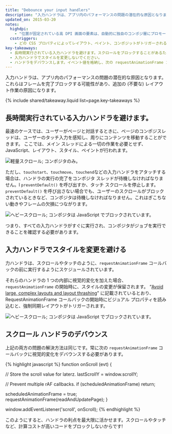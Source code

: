 ```yaml
---
title: "Debounce your input handlers"
description: "入力ハンドラは、アプリ内のパフォーマンスの問題の潜在的な原因となります。これらはフレームを完了ブロックする可能性があり、追加の (不要な) レイアウト作業の原因になります。"
updated_on: 2015-03-20
notes:
  highdpi:
    - "位置が固定されている高 DPI 画面の要素は、自動的に独自のコンポジ層にプロモートされます。 これは低 DPI デバイスでは実行されません。その理由は、プロモーションによってテキスト レンダリングがサブピクセルからグレースケールに変更され、レイヤー プロモーションを手作業で実行する必要があるためです。"
  csstriggers:
    - どの CSS プロパティによってレイアウト、ペイント、コンポジットがトリガーされるのかを明示するリストが必要な場合<a href="http://csstriggers.com/">CSS トリガー</a>をチェック アウトしてください。
key-takeaways:
  - 長時間実行されている入力ハンドラを避けます。スクロールをブロックすることがあるためです。
  - 入力ハンドラでスタイルを変更しないでください。
  - ハンドラをデバウンスします。イベント値を格納し、次の requestAnimationFrame コールバックでのスタイルの変化に対応します。
---
```

<p class="intro">
  入力ハンドラは、アプリ内のパフォーマンスの問題の潜在的な原因となります。これらはフレームを完了ブロックする可能性があり、追加の (不要な) レイアウト作業の原因になります。
</p>

{% include shared/takeaway.liquid list=page.key-takeaways %}

## 長時間実行されている入力ハンドラを避けます。

最速のケースでは、ユーザーがページと対話するときに、ページのコンポジスレッドは、ユーザーのタッチ入力を感知し、周りにコンテンツを移動することができます。 ここでは、メイン スレッドによる一切の作業を必要とせず、JavaScript、レイアウト、スタイル、ペイントが行われます。

<img src="images/debounce-your-input-handlers/compositor-scroll.jpg" class="center" alt="軽量スクロール; コンポジタのみ。">

ただし、`touchstart`、`touchmove`、`touchend`などの入力ハンドラをアタッチする場合は、ハンドラの実行の完了をコンポジタ スレッドが待機しなければなりません。l `preventDefault()` を呼び出すか、タッチ スクロールを停止します。 `preventDefault()` を呼び出さない場合でも、ユーザーのスクロールがブロックされているときなど、コンポジタは待機しなければなりません。これはぎこちない動きやフレームの欠損につながります。

<img src="images/debounce-your-input-handlers/ontouchmove.jpg" class="center" alt="ヘビースクロール; コンポジタは JavaScript でブロックされています。">

つまり、すべての入力ハンドラがすぐに実行され、コンポジタがジョブを実行できることを確認する必要があります。

## 入力ハンドラでスタイルを変更を避ける

力ハンドラは、スクロールやタッチのように、`requestAnimationFrame` コールバックの前に実行するようにスケジュールされています。

それらのハンドラの 1 つの内部に視覚的変化を加えた場合、`requestAnimationFrame` の開始時に、スタイルの変更が保留されます。 “[Avoid large, complex layouts and layout thrashing](avoid-large-complex-layouts-and-layout-thrashing)” に記載されているとおり、RequestAnimationFrame コールバックの開始時にビジュアル プロパティを読み込むと、強制同期レイアウトがトリガーされます。

<img src="images/debounce-your-input-handlers/frame-with-input.jpg" class="center" alt="ヘビースクロール; コンポジタは JavaScript でブロックされています。">

## スクロール ハンドラのデバウンス

上記の両方の問題の解決方法は同じです。常に次の `requestAnimationFrame` コールバックに視覚的変化をデバウンスする必要があります。

{% highlight javascript %}
function onScroll (evt) {

  // Store the scroll value for laterz.
  lastScrollY = window.scrollY;

  // Prevent multiple rAF callbacks.
  if (scheduledAnimationFrame)
    return;

  scheduledAnimationFrame = true;
  requestAnimationFrame(readAndUpdatePage);
}

window.addEventListener('scroll', onScroll);
{% endhighlight %}

このようにすると、ハンドラの利点を最大限に活かせます。スクロールやタッチなど、計算コストが高いコードをブロックしないからです!


